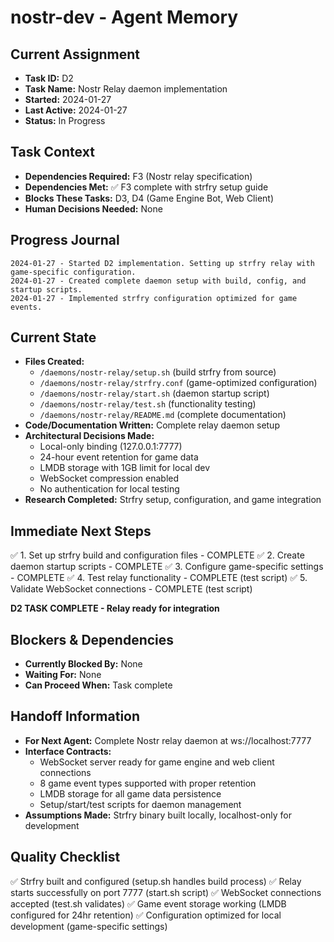 # nostr-dev - Agent Memory

## Current Assignment
- **Task ID:** D2
- **Task Name:** Nostr Relay daemon implementation
- **Started:** 2024-01-27
- **Last Active:** 2024-01-27
- **Status:** In Progress

## Task Context
- **Dependencies Required:** F3 (Nostr relay specification)
- **Dependencies Met:** ✅ F3 complete with strfry setup guide
- **Blocks These Tasks:** D3, D4 (Game Engine Bot, Web Client)
- **Human Decisions Needed:** None

## Progress Journal
```
2024-01-27 - Started D2 implementation. Setting up strfry relay with game-specific configuration.
2024-01-27 - Created complete daemon setup with build, config, and startup scripts.
2024-01-27 - Implemented strfry configuration optimized for game events.
```

## Current State
- **Files Created:** 
  - `/daemons/nostr-relay/setup.sh` (build strfry from source)
  - `/daemons/nostr-relay/strfry.conf` (game-optimized configuration)
  - `/daemons/nostr-relay/start.sh` (daemon startup script)
  - `/daemons/nostr-relay/test.sh` (functionality testing)
  - `/daemons/nostr-relay/README.md` (complete documentation)
- **Code/Documentation Written:** Complete relay daemon setup
- **Architectural Decisions Made:**
  - Local-only binding (127.0.0.1:7777)
  - 24-hour event retention for game data
  - LMDB storage with 1GB limit for local dev
  - WebSocket compression enabled
  - No authentication for local testing
- **Research Completed:** Strfry setup, configuration, and game integration

## Immediate Next Steps
✅ 1. Set up strfry build and configuration files - COMPLETE
✅ 2. Create daemon startup scripts - COMPLETE
✅ 3. Configure game-specific settings - COMPLETE
✅ 4. Test relay functionality - COMPLETE (test script)
✅ 5. Validate WebSocket connections - COMPLETE (test script)

**D2 TASK COMPLETE - Relay ready for integration**

## Blockers & Dependencies
- **Currently Blocked By:** None
- **Waiting For:** None
- **Can Proceed When:** Task complete

## Handoff Information
- **For Next Agent:** Complete Nostr relay daemon at ws://localhost:7777
- **Interface Contracts:**
  - WebSocket server ready for game engine and web client connections
  - 8 game event types supported with proper retention
  - LMDB storage for all game data persistence
  - Setup/start/test scripts for daemon management
- **Assumptions Made:** Strfry binary built locally, localhost-only for development

## Quality Checklist
✅ Strfry built and configured (setup.sh handles build process)
✅ Relay starts successfully on port 7777 (start.sh script)
✅ WebSocket connections accepted (test.sh validates)
✅ Game event storage working (LMDB configured for 24hr retention)
✅ Configuration optimized for local development (game-specific settings)